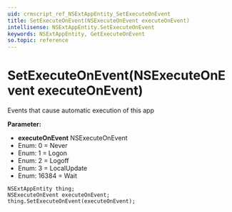 ```yaml
---
uid: crmscript_ref_NSExtAppEntity_SetExecuteOnEvent
title: SetExecuteOnEvent(NSExecuteOnEvent executeOnEvent)
intellisense: NSExtAppEntity.SetExecuteOnEvent
keywords: NSExtAppEntity, GetExecuteOnEvent
so.topic: reference
---
```


# SetExecuteOnEvent(NSExecuteOnEvent executeOnEvent)

Events that cause automatic execution of this app

**Parameter:** 
* **executeOnEvent** NSExecuteOnEvent
* Enum: 0 = Never 
* Enum: 1 = Logon 
* Enum: 2 = Logoff 
* Enum: 3 = LocalUpdate 
* Enum: 16384 = Wait 

```crmscript
NSExtAppEntity thing;
NSExecuteOnEvent executeOnEvent;
thing.SetExecuteOnEvent(executeOnEvent);
```


